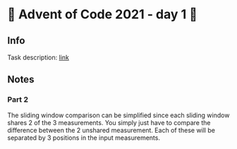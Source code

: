 # 🎄 Advent of Code 2021 - day 1 🎄

## Info

Task description: [link](https://adventofcode.com/2021/day/1)

## Notes

### Part 2
The sliding window comparison can be simplified since each sliding window shares 2 of the 3 measurements. You simply just have to compare the difference between the 2 unshared measurement.
Each of these will be separated by 3 positions in the input measurements.